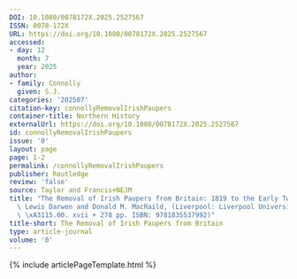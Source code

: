 ```yaml
---
DOI: 10.1080/0078172X.2025.2527567
ISSN: 0078-172X
URL: https://doi.org/10.1080/0078172X.2025.2527567
accessed:
- day: 12
  month: 7
  year: 2025
author:
- family: Connolly
  given: S.J.
categories: '202507'
citation-key: connollyRemovalIrishPaupers
container-title: Northern History
externalUrl: https://doi.org/10.1080/0078172X.2025.2527567
id: connollyRemovalIrishPaupers
issue: '0'
layout: page
page: 1-2
permalink: /connollyRemovalIrishPaupers
publisher: Routledge
review: 'false'
source: Taylor and Francis+NEJM
title: "The Removal of Irish Paupers from Britain: 1819 to the Early Twentieth Century:\
  \ Lewis Darwen and Donald M. MacRaild, (Liverpool: Liverpool University Press, 2024.\
  \ \xA3115.00. xvii + 278 pp. ISBN: 9781835537992)"
title-short: The Removal of Irish Paupers from Britain
type: article-journal
volume: '0'
---
```

{% include articlePageTemplate.html %}